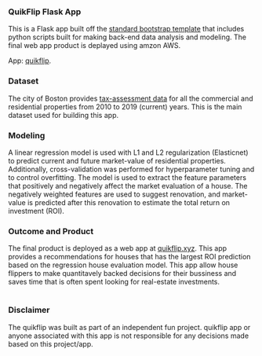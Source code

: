 ### QuikFlip Flask App

This is a Flask app built off the [standard bootstrap template](https://getbootstrap.com/docs/3.3/) that includes python scripts built for making back-end data analysis and modeling. The final web app product is deplayed using amzon AWS.

App: [quikflip](http://quikflip.xyz). 

### Dataset 
The city of Boston provides [tax-assessment data](https://data.boston.gov/dataset/property-assessment/) for all the commercial and residential properties from 2010 to 2019 (current) years. This is the main dataset used for building this app. 

### Modeling
A linear regression model is used with L1 and L2 regularization (Elasticnet) to predict current and future market-value of residential properties. Additionally, cross-validation was performed for hyperparameter tuning and to control overfitting. The model is used to extract the feature parameters that positively and negatively affect the market evaluation of a house. The negatively weighted features are used to suggest renovation, and market-value is predicted after this renovation to estimate the total return on investment (ROI). 

### Outcome and Product
The final product is deployed as a web app at [quikflip.xyz](http://quikflip.xyz). This app provides a recommendations for houses that has the largest ROI prediction based on the regression house evaluation model. This app allow house flippers to make quantitavely backed decisions for their bussiness and saves time that is often spent looking for real-estate investments. 


#

### Disclaimer
The quikflip was built as part of an independent fun project. quikflip app or anyone associated with this app is not responsible for any decisions made based on this project/app. 